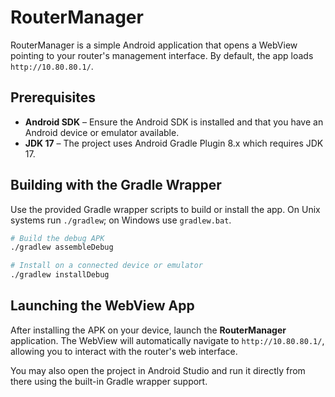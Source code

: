 # RouterManager

RouterManager is a simple Android application that opens a WebView pointing to your router's management interface. By default, the app loads `http://10.80.80.1/`.

## Prerequisites

- **Android SDK** – Ensure the Android SDK is installed and that you have an Android device or emulator available.
- **JDK 17** – The project uses Android Gradle Plugin 8.x which requires JDK 17.

## Building with the Gradle Wrapper

Use the provided Gradle wrapper scripts to build or install the app. On Unix systems run `./gradlew`; on Windows use `gradlew.bat`.

```bash
# Build the debug APK
./gradlew assembleDebug

# Install on a connected device or emulator
./gradlew installDebug
```

## Launching the WebView App

After installing the APK on your device, launch the **RouterManager** application. The WebView will automatically navigate to `http://10.80.80.1/`, allowing you to interact with the router's web interface.

You may also open the project in Android Studio and run it directly from there using the built-in Gradle wrapper support.
